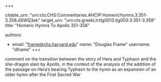 +++


citable_urn: "urn:cts:CHS:Commentaries.AHCIP:HomericHymns.3.351-3.358.dSWQ3ek"
target_urn: "urn:cts:greekLit:tlg0013.tlg003:3.351-3.358"
title: "Homeric Hymns To Apollo 351-358"

authors:
- email: "frame@chs.harvard.edu"
  name: "Douglas Frame"
  username: "dframe"
+++

<p>comment on the transition between the story of Hera and Typhaon and the she-dragon slain by Apollo, in the context of the analysis of the addition of the passage on Hera’s bearing Typhaon to the hymn as an expansion of an older hymn after the First Sacred War</p>